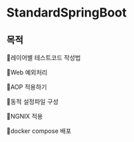 # StandardSpringBoot
## 목적
🐤레이어별 테스트코드 작성법

🐤Web 예외처리

🐤AOP 적용하기

🐤동적 설정파일 구성

🐤NGNIX 적용

🐤docker compose 배포
